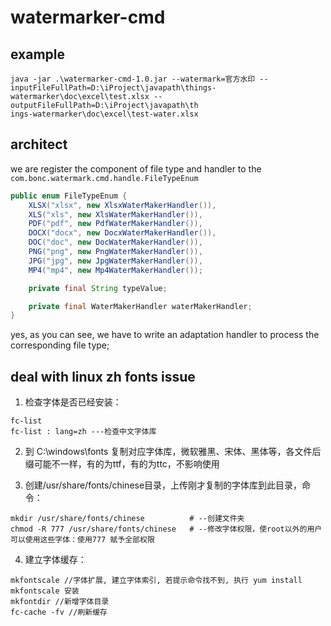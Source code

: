 # watermarker-cmd


## example
```shell
java -jar .\watermarker-cmd-1.0.jar --watermark=官方水印 --inputFileFullPath=D:\iProject\javapath\things-watermarker\doc\excel\test.xlsx --outputFileFullPath=D:\iProject\javapath\th
ings-watermarker\doc\excel\test-water.xlsx
```

## architect
we are register the component of file type and handler to the `com.bonc.watermark.cmd.handle.FileTypeEnum`

```java
public enum FileTypeEnum {
    XLSX("xlsx", new XlsxWaterMakerHandler()),
    XLS("xls", new XlsWaterMakerHandler()),
    PDF("pdf", new PdfWaterMakerHandler()),
    DOCX("docx", new DocxWaterMakerHandler()),
    DOC("doc", new DocWaterMakerHandler()),
    PNG("png", new PngWaterMakerHandler()),
    JPG("jpg", new JpgWaterMakerHandler()),
    MP4("mp4", new Mp4WaterMakerHandler());

    private final String typeValue;

    private final WaterMakerHandler waterMakerHandler;
}
```

yes, as you can see, we have to write an adaptation handler to process the corresponding file type;

## deal with linux zh fonts issue

1. 检查字体是否已经安装：

```shell
fc-list
fc-list : lang=zh ---检查中文字体库
```

2. 到 C:\windows\fonts 复制对应字体库，微软雅黑、宋体、黑体等，各文件后缀可能不一样，有的为ttf，有的为ttc，不影响使用

3. 创建/usr/share/fonts/chinese目录，上传刚才复制的字体库到此目录，命令：
```shell
mkdir /usr/share/fonts/chinese          # --创建文件夹
chmod -R 777 /usr/share/fonts/chinese   # --修改字体权限，使root以外的用户可以使用这些字体：使用777 赋予全部权限
```

4. 建立字体缓存：

```shell
mkfontscale //字体扩展, 建立字体索引, 若提示命令找不到, 执行 yum install mkfontscale 安装
mkfontdir //新增字体目录
fc-cache -fv //刷新缓存
```


